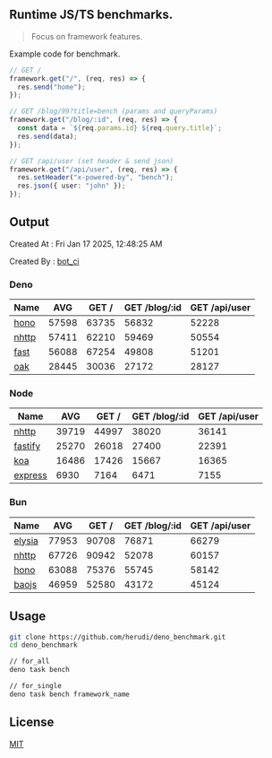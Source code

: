 ## Runtime JS/TS benchmarks.

> Focus on framework features.

Example code for benchmark.
```ts
// GET /
framework.get("/", (req, res) => {
  res.send("home");
});

// GET /blog/99?title=bench (params and queryParams)
framework.get("/blog/:id", (req, res) => {
  const data = `${req.params.id} ${req.query.title}`;
  res.send(data);
});

// GET /api/user (set header & send json)
framework.get("/api/user", (req, res) => {
  res.setHeader("x-powered-by", "bench");
  res.json({ user: "john" });
});
```

## Output
Created At : Fri Jan 17 2025, 12:48:25 AM

Created By : [bot_ci](https://github.com/herudi/deno_benchmarks/commits?author=github-actions%5Bbot%5D)


### Deno
|Name|AVG|GET /|GET /blog/:id|GET /api/user|
|----|----|----|----|----|
|[hono](https://github.com/honojs/hono)|57598|63735|56832|52228|
|[nhttp](https://github.com/nhttp/nhttp)|57411|62210|59469|50554|
|[fast](https://github.com/danteissaias/fast)|56088|67254|49808|51201|
|[oak](https://github.com/oakserver/oak)|28445|30036|27172|28127|
  


### Node
|Name|AVG|GET /|GET /blog/:id|GET /api/user|
|----|----|----|----|----|
|[nhttp](https://github.com/nhttp/nhttp)|39719|44997|38020|36141|
|[fastify](https://github.com/fastify/fastify)|25270|26018|27400|22391|
|[koa](https://github.com/koajs/koa)|16486|17426|15667|16365|
|[express](https://github.com/expressjs/express)|6930|7164|6471|7155|
  


### Bun
|Name|AVG|GET /|GET /blog/:id|GET /api/user|
|----|----|----|----|----|
|[elysia](https://github.com/elysiajs/elysia)|77953|90708|76871|66279|
|[nhttp](https://github.com/nhttp/nhttp)|67726|90942|52078|60157|
|[hono](https://github.com/honojs/hono)|63088|75376|55745|58142|
|[baojs](https://github.com/mattreid1/baojs)|46959|52580|43172|45124|
  



## Usage

```bash
git clone https://github.com/herudi/deno_benchmark.git
cd deno_benchmark

// for_all
deno task bench

// for_single
deno task bench framework_name
```

## License

[MIT](LICENSE)


